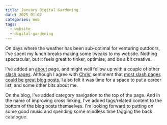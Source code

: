 ```yaml
---
title: January Digital Gardening
date: 2025-01-07
categories: Web
tags:
  - website
  - digital-gardening
---
```


On days where the weather has been sub-optimal for venturing outdoors, I've spent my lunch breaks making some tweaks to my website. Nothing spectacular, but it feels great to tinker, optimise, and be a bit creative.

I've added an [about](/about/) page, and might well follow up with a couple of other [slash pages](https://slashpages.net/). Although I agree with [Chris'](https://chriscoyier.net) sentiment that [most slash pages could be great blog posts](https://chriscoyier.net/2025/01/04/slash-pages/), I also felt it was time for a space to put a career list, and some other bits about me.

On the blog, I've added category navigation to the top of the page. And in the name of improving cross linking, I've added tags/related content to the bottom of the blog posts themselves. I'm looking forward to putting on some good music and spending some mindless time tagging the back catalogue.
